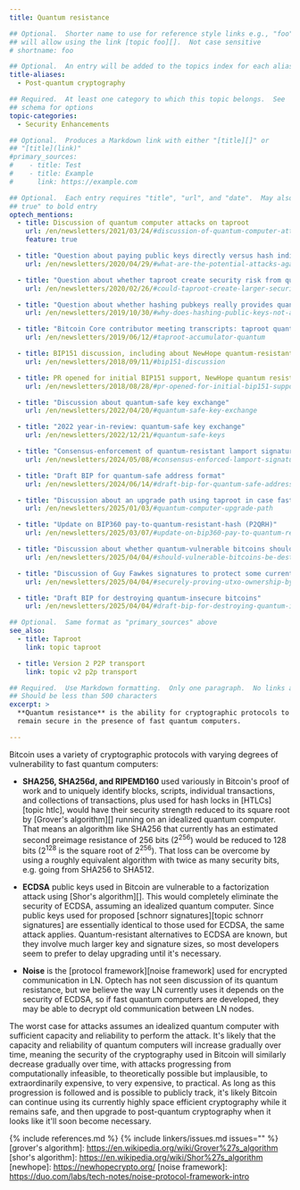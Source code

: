 ```yaml
---
title: Quantum resistance

## Optional.  Shorter name to use for reference style links e.g., "foo"
## will allow using the link [topic foo][].  Not case sensitive
# shortname: foo

## Optional.  An entry will be added to the topics index for each alias
title-aliases:
  - Post-quantum cryptography

## Required.  At least one category to which this topic belongs.  See
## schema for options
topic-categories:
  - Security Enhancements

## Optional.  Produces a Markdown link with either "[title][]" or
## "[title](link)"
#primary_sources:
#    - title: Test
#    - title: Example
#      link: https://example.com

## Optional.  Each entry requires "title", "url", and "date".  May also use "feature:
## true" to bold entry
optech_mentions:
  - title: Discussion of quantum computer attacks on taproot
    url: /en/newsletters/2021/03/24/#discussion-of-quantum-computer-attacks-on-taproot
    feature: true

  - title: "Question about paying public keys directly versus hash indirection"
    url: /en/newsletters/2020/04/29/#what-are-the-potential-attacks-against-ecdsa-that-would-be-possible-if-we-used-raw-public-keys-as-addresses

  - title: "Question about whether taproot create security risk from quantum threats?"
    url: /en/newsletters/2020/02/26/#could-taproot-create-larger-security-risks-or-hinder-future-protocol-adjustments-re-quantum-threats

  - title: "Question about whether hashing pubkeys really provides quantum resistance?"
    url: /en/newsletters/2019/10/30/#why-does-hashing-public-keys-not-actually-provide-any-quantum-resistance

  - title: "Bitcoin Core contributor meeting transcripts: taproot quantum discussion"
    url: /en/newsletters/2019/06/12/#taproot-accumulator-quantum

  - title: BIP151 discussion, including about NewHope quantum-resistant key exchange
    url: /en/newsletters/2018/09/11/#bip151-discussion

  - title: PR opened for initial BIP151 support, NewHope quantum resistance to follow
    url: /en/newsletters/2018/08/28/#pr-opened-for-initial-bip151-support

  - title: "Discussion about quantum-safe key exchange"
    url: /en/newsletters/2022/04/20/#quantum-safe-key-exchange

  - title: "2022 year-in-review: quantum-safe key exchange"
    url: /en/newsletters/2022/12/21/#quantum-safe-keys

  - title: "Consensus-enforcement of quantum-resistant lamport signatures without consensus changes"
    url: /en/newsletters/2024/05/08/#consensus-enforced-lamport-signatures-on-top-of-ecdsa-signatures

  - title: "Draft BIP for quantum-safe address format"
    url: /en/newsletters/2024/06/14/#draft-bip-for-quantum-safe-address-format

  - title: "Discussion about an upgrade path using taproot in case fast quantum computers are created"
    url: /en/newsletters/2025/01/03/#quantum-computer-upgrade-path

  - title: "Update on BIP360 pay-to-quantum-resistant-hash (P2QRH)"
    url: /en/newsletters/2025/03/07/#update-on-bip360-pay-to-quantum-resistant-hash-p2qrh

  - title: "Discussion about whether quantum-vulnerable bitcoins should be destroyed to prevent theft"
    url: /en/newsletters/2025/04/04/#should-vulnerable-bitcoins-be-destroyed

  - title: "Discussion of Guy Fawkes signatures to protect some current bitcoins against quantum theft"
    url: /en/newsletters/2025/04/04/#securely-proving-utxo-ownership-by-revealing-a-sha256-preimage

  - title: "Draft BIP for destroying quantum-insecure bitcoins"
    url: /en/newsletters/2025/04/04/#draft-bip-for-destroying-quantum-insecure-bitcoins

## Optional.  Same format as "primary_sources" above
see_also:
  - title: Taproot
    link: topic taproot

  - title: Version 2 P2P transport
    link: topic v2 p2p transport

## Required.  Use Markdown formatting.  Only one paragraph.  No links allowed.
## Should be less than 500 characters
excerpt: >
  **Quantum resistance** is the ability for cryptographic protocols to
  remain secure in the presence of fast quantum computers.

---
```


Bitcoin uses a variety of cryptographic protocols with varying degrees
of vulnerability to fast quantum computers:

- **SHA256, SHA256d, and RIPEMD160** used variously in Bitcoin's proof
  of work and to uniquely identify blocks, scripts, individual
  transactions, and collections of transactions, plus used for hash
  locks in [HTLCs][topic htlc], would have their security strength
  reduced to its square root by [Grover's algorithm][] running on an
  idealized quantum computer.  That means an algorithm like SHA256 that
  currently has an estimated second preimage resistance of 256 bits
  (2<sup>256</sup>) would be reduced to 128 bits (2<sup>128</sup> is the
  square root of 2<sup>256</sup>).  That loss can be overcome by using a
  roughly equivalent algorithm with twice as many security bits, e.g.
  going from SHA256 to SHA512.

- **ECDSA** public keys used in Bitcoin are vulnerable to a
  factorization attack using [Shor's algorithm][].  This would
  completely eliminate the security of ECDSA, assuming an idealized
  quantum computer.  Since public keys used for proposed [schnorr
  signatures][topic schnorr signatures] are essentially identical to
  those used for ECDSA, the same attack applies.  Quantum-resistant
  alternatives to ECDSA are known, but they involve much larger key and
  signature sizes, so most developers seem to prefer to delay upgrading
  until it's necessary.

- **Noise** is the [protocol framework][noise framework] used for
  encrypted communication in LN.
  Optech has not seen discussion of its quantum resistance, but we
  believe the way LN currently uses it depends on the security of ECDSA,
  so if fast quantum computers are developed, they may be able to
  decrypt old communication between LN nodes.

The worst case for attacks assumes an idealized quantum computer with
sufficient capacity and reliability to perform the attack.  It's likely
that the capacity and reliability of quantum computers will increase
gradually over time, meaning the security of the cryptography used in
Bitcoin will similarly decrease gradually over time, with attacks
progressing from computationally infeasible, to theoretically possible
but implausible, to extraordinarily expensive, to very expensive, to
practical.  As long as this progression is followed and is possible to
publicly track, it's likely Bitcoin can continue using its currently
highly space efficient cryptography while it remains safe, and then
upgrade to post-quantum cryptography when it looks like it'll soon
become necessary.

{% include references.md %}
{% include linkers/issues.md issues="" %}
[grover's algorithm]: https://en.wikipedia.org/wiki/Grover%27s_algorithm
[shor's algorithm]: https://en.wikipedia.org/wiki/Shor%27s_algorithm
[newhope]: https://newhopecrypto.org/
[noise framework]: https://duo.com/labs/tech-notes/noise-protocol-framework-intro
